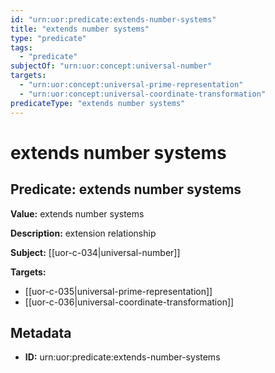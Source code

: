 ```yaml
---
id: "urn:uor:predicate:extends-number-systems"
title: "extends number systems"
type: "predicate"
tags:
  - "predicate"
subjectOf: "urn:uor:concept:universal-number"
targets:
  - "urn:uor:concept:universal-prime-representation"
  - "urn:uor:concept:universal-coordinate-transformation"
predicateType: "extends number systems"
---
```


# extends number systems

## Predicate: extends number systems

**Value:** extends number systems

**Description:** extension relationship

**Subject:** [[uor-c-034|universal-number]]

**Targets:**

- [[uor-c-035|universal-prime-representation]]
- [[uor-c-036|universal-coordinate-transformation]]

## Metadata

- **ID:** urn:uor:predicate:extends-number-systems
